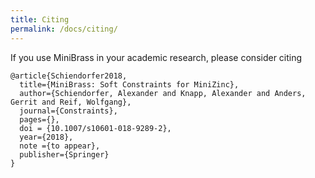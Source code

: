 ```yaml
---
title: Citing
permalink: /docs/citing/
---
```

If you use MiniBrass in your academic research, please consider citing 

```
@article{Schiendorfer2018,
  title={MiniBrass: Soft Constraints for MiniZinc},
  author={Schiendorfer, Alexander and Knapp, Alexander and Anders, Gerrit and Reif, Wolfgang},
  journal={Constraints},
  pages={},
  doi = {10.1007/s10601-018-9289-2},
  year={2018},
  note ={to appear},
  publisher={Springer}
}
```
